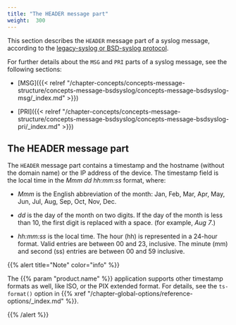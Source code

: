```yaml
---
title: "The HEADER message part"
weight:  300
---
```

<!-- DISCLAIMER: This file is based on the syslog-ng Open Source Edition documentation https://github.com/balabit/syslog-ng-ose-guides/commit/2f4a52ee61d1ea9ad27cb4f3168b95408fddfdf2 and is used under the terms of The syslog-ng Open Source Edition Documentation License. The file has been modified by Axoflow. -->

This section describes the `HEADER` message part of a syslog message, according to the [legacy-syslog or BSD-syslog protocol](https://tools.ietf.org/search/rfc3164).

For further details about the `MSG` and `PRI` parts of a syslog message, see the following sections:

  - [MSG]({{< relref "/chapter-concepts/concepts-message-structure/concepts-message-bsdsyslog/concepts-message-bsdsyslog-msg/_index.md" >}})

  - [PRI]({{< relref "/chapter-concepts/concepts-message-structure/concepts-message-bsdsyslog/concepts-message-bsdsyslog-pri/_index.md" >}})


## The HEADER message part

The `HEADER` message part contains a timestamp and the hostname (without the domain name) or the IP address of the device. The timestamp field is the local time in the *Mmm dd hh:mm:ss* format, where:

  - *Mmm* is the English abbreviation of the month: Jan, Feb, Mar, Apr, May, Jun, Jul, Aug, Sep, Oct, Nov, Dec.

  - *dd* is the day of the month on two digits. If the day of the month is less than 10, the first digit is replaced with a space. (for example, *Aug 7*.)

  - *hh:mm:ss* is the local time. The hour (hh) is represented in a 24-hour format. Valid entries are between 00 and 23, inclusive. The minute (mm) and second (ss) entries are between 00 and 59 inclusive.


{{% alert title="Note" color="info" %}}

The {{% param "product.name" %}} application supports other timestamp formats as well, like ISO, or the PIX extended format. For details, see the `ts-format()` option in {{% xref "/chapter-global-options/reference-options/_index.md" %}}.

{{% /alert %}}
